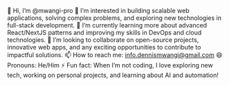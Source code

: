 👋 Hi, I’m @mwangi-pro
👀 I’m interested in building scalable web applications, solving complex problems, and exploring new technologies in full-stack development.
🌱 I’m currently learning more about advanced React/NextJS patterns and improving my skills in DevOps and cloud technologies.
💞️ I’m looking to collaborate on open-source projects, innovative web apps, and any exciting opportunities to contribute to impactful solutions.
📫 How to reach me: info.dennismwangi@gmail.com
😄 Pronouns: He/Him
⚡ Fun fact: When I’m not coding, I love exploring new tech, working on personal projects, and learning about AI and automation!
